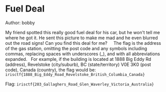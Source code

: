 # Fuel Deal

Author: bobby

My friend spotted this really good fuel deal for his car, but he won't tell me where he got it. He sent this picture to
make me mad and he even blurred out the road signs! Can you find this deal for me?
&nbsp;
&nbsp;
The flag is the address of the gas
station, omitting the post code and any symbols including commas, replacing spaces with underscores (_), and with all
abbreviations expanded.
&nbsp;
For example, if the building is located at 1888 Big Eddy Rd (address), Revelstoke (city/suburb),
BC (state/territory) V0E 3K0 (post code), Canada (country), the flag would be:
`irisctf{1888_Big_Eddy_Road_Revelstoke_British_Columbia_Canada}`

Flag: `irisctf{203_Gallaghers_Road_Glen_Waverley_Victoria_Australia}`

